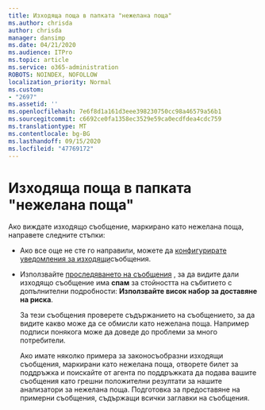 ```yaml
---
title: Изходяща поща в папката "нежелана поща"
ms.author: chrisda
author: chrisda
manager: dansimp
ms.date: 04/21/2020
ms.audience: ITPro
ms.topic: article
ms.service: o365-administration
ROBOTS: NOINDEX, NOFOLLOW
localization_priority: Normal
ms.custom:
- "2697"
ms.assetid: ''
ms.openlocfilehash: 7e6f8d1a161d3eee398230750cc98a46579a56b1
ms.sourcegitcommit: c6692ce0fa1358ec3529e59ca0ecdfdea4cdc759
ms.translationtype: MT
ms.contentlocale: bg-BG
ms.lasthandoff: 09/15/2020
ms.locfileid: "47769172"
---
```

# <a name="outbound-email-to-junk-email-folder"></a>Изходяща поща в папката "нежелана поща"

Ако виждате изходящо съобщение, маркирано като нежелана поща, направете следните стъпки:

- Ако все още не сте го направили, можете да [конфигурирате уведомления за изходящи](https://docs.microsoft.com/microsoft-365/security/office-365-security/configure-the-outbound-spam-policy)съобщения.

- Използвайте [проследяването на съобщения](https://docs.microsoft.com/microsoft-365/security/office-365-security/message-trace-scc) , за да видите дали изходящо съобщение има **спам** за стойността на събитието с допълнителни подробности: **Използвайте висок набор за доставяне на риска**.

  За тези съобщения проверете съдържанието на съобщението, за да видите какво може да се обмисли като нежелана поща. Например подписи понякога може да доведе до проблеми за много потребители.

  Ако имате няколко примера за законосъобразни изходящи съобщения, маркирани като нежелана поща, отворете билет за поддръжка и поискайте от агента по поддръжката да подава вашите съобщения като грешни положителни резултати за нашите анализатори за нежелана поща. Подготовка за предоставяне на примерни съобщения, съдържащи всички заглавки на съобщения.
